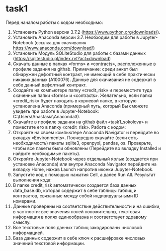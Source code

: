# task1
Перед началом работы с кодом необходимо:
1.	Установить Python версии 3.7.2 (https://www.python.org/downloads/).
2.	Установить Anaconda версии 3.7. Необходим для работы в Jupyter-Notebook (ссылка для скачивания https://www.anaconda.com/download/)
3.	Установить Модуль SQLiteStudio для работы с базами данных (https://sqlitestudio.pl/index.rvt?act=download) 
4.	Скачать данные в папках «forms» и «contracts», расположенные в профиле задания на githab.
Примечание: среди анкет был обнаружен дефолтный контракт, не имеющий в себе практически никаких данных (A100076). Данные для скачивания не содержат в себе данный дефолтный контракт.
5.	Создайте на компьютере папку «credit_risk» и переместите туда скаченные папки «forms» и «contracts». Желательно, если папка «credit_risk» будет находить в корневой папке, в которую установлена Anaconda (примерный путь, который Вы сможете увидеть при работе в Jupyter-Notebook: C:\Users\Anastasia\Anaconda3).
6.	Скачайте в профиле задания на githab файл «task1_sokolova» и поместите его в папку «credit_risk».
Работа с кодом:
1.	Откройте на своем компьютере Anaconda Navigator и перейдите во вкладку «Environments». Поочередно скачайте (если есть необходимость) пакеты sqlite3, openpyxl, pandas, os. Проверьте, чтобы все пакеты были обновлены (Перейдите во вкладку Installed и найдите необходимые пакеты).
2.	Откройте Jupyter-Notebook через отдельный ярлык (создается при установке Anaconda) или внутри Anaconda Navigator перейдите на вкладку Home, нажав Launch напротив иконки Jupyter-Notebook.
3.	Запустите код с помощью нажатия Cell, а далее Run All. 
Результат выполнения кода:
1.	В папке credit_risk автоматически создается база данных data_base.db, которая содержит в себе таблицы таблиц и контрактов, связанные между собой индивидуальными ID номерами. 
2.	Данные проверены на соответствие действительности и на ошибки, в частности: все значения полей положительны, текстовая информация в полях единообразна и соответствует здравому смыслу.  
3.	Все текстовые поля данных таблиц закодированы числовой информацией.
4.	База данных содержит в себе ключ к расшифровке числовых значений текстовой информации.
